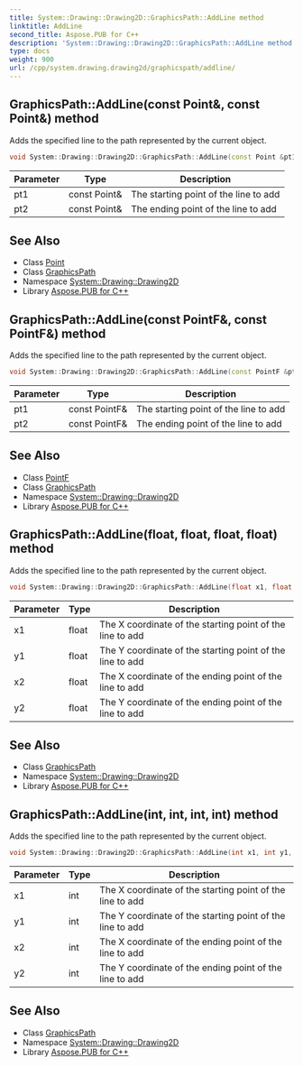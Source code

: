 ```yaml
---
title: System::Drawing::Drawing2D::GraphicsPath::AddLine method
linktitle: AddLine
second_title: Aspose.PUB for C++
description: 'System::Drawing::Drawing2D::GraphicsPath::AddLine method. Adds the specified line to the path represented by the current object in C++.'
type: docs
weight: 900
url: /cpp/system.drawing.drawing2d/graphicspath/addline/
---
```

## GraphicsPath::AddLine(const Point\&, const Point\&) method


Adds the specified line to the path represented by the current object.

```cpp
void System::Drawing::Drawing2D::GraphicsPath::AddLine(const Point &pt1, const Point &pt2)
```


| Parameter | Type | Description |
| --- | --- | --- |
| pt1 | const Point\& | The starting point of the line to add |
| pt2 | const Point\& | The ending point of the line to add |

## See Also

* Class [Point](../../../system.drawing/point/)
* Class [GraphicsPath](../)
* Namespace [System::Drawing::Drawing2D](../../)
* Library [Aspose.PUB for C++](../../../)
## GraphicsPath::AddLine(const PointF\&, const PointF\&) method


Adds the specified line to the path represented by the current object.

```cpp
void System::Drawing::Drawing2D::GraphicsPath::AddLine(const PointF &pt1, const PointF &pt2)
```


| Parameter | Type | Description |
| --- | --- | --- |
| pt1 | const PointF\& | The starting point of the line to add |
| pt2 | const PointF\& | The ending point of the line to add |

## See Also

* Class [PointF](../../../system.drawing/pointf/)
* Class [GraphicsPath](../)
* Namespace [System::Drawing::Drawing2D](../../)
* Library [Aspose.PUB for C++](../../../)
## GraphicsPath::AddLine(float, float, float, float) method


Adds the specified line to the path represented by the current object.

```cpp
void System::Drawing::Drawing2D::GraphicsPath::AddLine(float x1, float y1, float x2, float y2)
```


| Parameter | Type | Description |
| --- | --- | --- |
| x1 | float | The X coordinate of the starting point of the line to add |
| y1 | float | The Y coordinate of the starting point of the line to add |
| x2 | float | The X coordinate of the ending point of the line to add |
| y2 | float | The Y coordinate of the ending point of the line to add |

## See Also

* Class [GraphicsPath](../)
* Namespace [System::Drawing::Drawing2D](../../)
* Library [Aspose.PUB for C++](../../../)
## GraphicsPath::AddLine(int, int, int, int) method


Adds the specified line to the path represented by the current object.

```cpp
void System::Drawing::Drawing2D::GraphicsPath::AddLine(int x1, int y1, int x2, int y2)
```


| Parameter | Type | Description |
| --- | --- | --- |
| x1 | int | The X coordinate of the starting point of the line to add |
| y1 | int | The Y coordinate of the starting point of the line to add |
| x2 | int | The X coordinate of the ending point of the line to add |
| y2 | int | The Y coordinate of the ending point of the line to add |

## See Also

* Class [GraphicsPath](../)
* Namespace [System::Drawing::Drawing2D](../../)
* Library [Aspose.PUB for C++](../../../)
